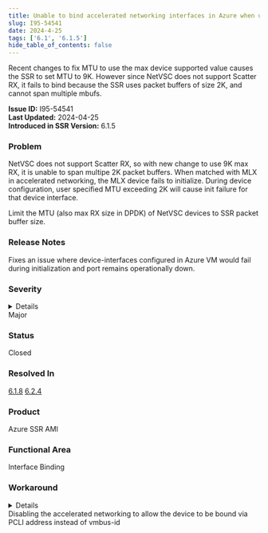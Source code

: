 ```yaml
---
title: Unable to bind accelerated networking interfaces in Azure when using vmbus-id
slug: I95-54541
date: 2024-4-25
tags: ['6.1', '6.1.5']
hide_table_of_contents: false
---
```


Recent changes to fix MTU to use the max device supported value causes the SSR to set MTU to 9K. However since NetVSC does not support Scatter RX, it fails to bind because the SSR uses packet buffers of size 2K, and cannot span multiple mbufs.

<!-- truncate -->

**Issue ID:** I95-54541  
**Last Updated:** 2024-04-25  
**Introduced in SSR Version:** 6.1.5

### Problem
NetVSC does not support Scatter RX, so with new change to use 9K max RX, it is unable to span multipe 2K packet buffers. When matched with MLX in accelerated networking, the MLX device fails to initialize.
During device configuration, user specified MTU exceeding 2K will cause init failure for that device interface.

Limit the MTU (also max RX size in DPDK) of NetVSC devices to SSR packet buffer size.

### Release Notes
Fixes an issue where device-interfaces configured in Azure VM would fail during initialization and port remains operationally down.

### Severity
<details>
The potential impact of a software defect if encountered. Severity levels are:
* Critical: Could severely affect service, capacity/traffic, and maintenance capabilities. May have a prolonged impact to the entire system.
* Major: Could seriously affect system operation, maintenance, administration and related tasks.
* Minor: Would not significantly impair the functioning or affect service.
</details>
Major

### Status
Closed

### Resolved In
[6.1.8](../docs/release_notes_128t_6.1#release-618-15)
[6.2.4](../docs/release_notes_128t_6.2#release-624-14r2)

### Product
Azure SSR AMI

### Functional Area
Interface Binding

### Workaround
<details>
Juniper may provide a method to temporarily circumvent a problem; workarounds do not exist for all issues.
</details>
Disabling the accelerated networking to allow the device to be bound via PCLI address instead of vmbus-id